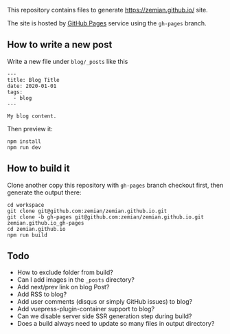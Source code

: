This repository contains files to generate https://zemian.github.io/ site.

The site is hosted by [GitHub Pages](https://docs.github.com/en/github/working-with-github-pages) service using the `gh-pages` branch.

## How to write a new post

Write a new file under `blog/_posts` like this

```
---
title: Blog Title
date: 2020-01-01
tags: 
  - blog
---

My blog content.

```

Then preview it:
	
	npm install
	npm run dev

## How to build it

Clone another copy this repository with `gh-pages` branch checkout first, then generate the output there:

	cd workspace
	git clone git@github.com:zemian/zemian.github.io.git
	git clone -b gh-pages git@github.com:zemian/zemian.github.io.git zemian.github.io_gh-pages
	cd zemian.github.io
	npm run build

## Todo

* How to exclude folder from build?
* Can I add images in the `_posts` directory?
* Add next/prev link on blog Post?
* Add RSS to blog?
* Add user comments (disqus or simply GitHub issues) to blog?
* Add vuepress-plugin-container support to blog?
* Can we disable server side SSR generation step during build?
* Does a build always need to update so many files in output directory?
